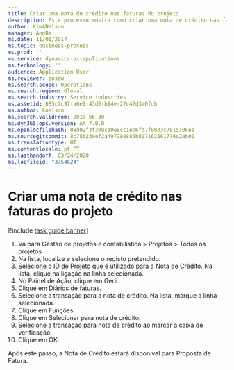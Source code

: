 ```yaml
---
title: Criar uma nota de crédito nas faturas do projeto
description: Este processo mostra como criar uma nota de crédito nas faturas do projeto que foram publicadas.
author: KimANelson
manager: AnnBe
ms.date: 11/01/2017
ms.topic: business-process
ms.prod: ''
ms.service: dynamics-ax-applications
ms.technology: ''
audience: Application User
ms.reviewer: josaw
ms.search.scope: Operations
ms.search.region: Global
ms.search.industry: Service industries
ms.assetid: 685c7c97-a6e1-43d0-b14e-27c42d3a0fcb
ms.author: knelson
ms.search.validFrom: 2016-06-30
ms.dyn365.ops.version: AX 7.0.0
ms.openlocfilehash: 08d92f3f309ca0e8cc1eb6fd7f0033c7815106ea
ms.sourcegitcommit: 8c786230ef2a497280885b827162561776e2eb00
ms.translationtype: HT
ms.contentlocale: pt-PT
ms.lasthandoff: 03/24/2020
ms.locfileid: "3754624"
---
```

# <a name="create-a-credit-note-on-project-invoices"></a>Criar uma nota de crédito nas faturas do projeto

[!include [task guide banner](../../includes/task-guide-banner.md)]

1. Vá para Gestão de projetos e contabilística > Projetos > Todos os projetos. 
2. Na lista, localize e selecione o registo pretendido. 
3. Selecione o ID de Projeto que é utilizado para a Nota de Crédito. Na lista, clique na ligação na linha selecionada. 
4. No Painel de Ação, clique em Gerir. 
5. Clique em Diários de faturas. 
6. Selecione a transação para a nota de crédito. Na lista, marque a linha selecionada. 
7. Clique em Funções. 
8. Clique em Selecionar para nota de crédito. 
9. Selecione a transação para nota de crédito ao marcar a caixa de verificação.
10. Clique em OK. 

Após este passo, a Nota de Crédito estará disponível para Proposta de Fatura.
